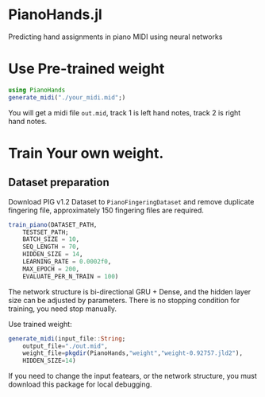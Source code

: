 # PianoHands.jl
Predicting hand assignments in piano MIDI using neural networks

# Use Pre-trained weight

``` julia
using PianoHands
generate_midi("./your_midi.mid";)
```

You will get a midi file `out.mid`, track 1 is left hand notes, track 2 is right hand notes.

# Train Your own weight.

## Dataset preparation

Download PIG v1.2 Dataset to `PianoFingeringDataset` and remove duplicate fingering file, approximately 150 fingering files are required.

``` julia
train_piano(DATASET_PATH,
    TESTSET_PATH;
    BATCH_SIZE = 10,
    SEQ_LENGTH = 70,
    HIDDEN_SIZE = 14,
    LEARNING_RATE = 0.0002f0,
    MAX_EPOCH = 200,
    EVALUATE_PER_N_TRAIN = 100)
```

The network structure is bi-directional GRU + Dense, and the hidden layer size can be adjusted by parameters. There is no stopping condition for training, you need stop manually.

Use trained weight:

```julia
generate_midi(input_file::String;
    output_file="./out.mid",
    weight_file=pkgdir(PianoHands,"weight","weight-0.92757.jld2"),
    HIDDEN_SIZE=14)
```

If you need to change the input featears, or the network structure, you must download this package for local debugging.